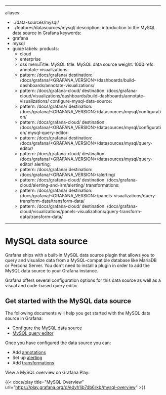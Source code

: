 -----

aliases:

- ../data-sources/mysql/
- ../features/datasources/mysql/
  description: introduction to the MySQL data source in Grafana
  keywords:
- grafana
- mysql
- guide
  labels:
  products:
  - cloud
  - enterprise
  - oss
    menuTitle: MySQL
    title: MySQL data source
    weight: 1000
    refs:
    annotate-visualizations:
  - pattern: /docs/grafana/
    destination: /docs/grafana/\<GRAFANA\_VERSION\>/dashboards/build-dashboards/annotate-visualizations/
  - pattern: /docs/grafana-cloud/
    destination: /docs/grafana-cloud/visualizations/dashboards/build-dashboards/annotate-visualizations/
    configure-mysql-data-source:
  - pattern: /docs/grafana/
    destination: /docs/grafana/\<GRAFANA\_VERSION\>/datasources/mysql/configuration/
  - pattern: /docs/grafana-cloud/
    destination: /docs/grafana/\<GRAFANA\_VERSION\>/datasources/mysql/configuration/
    mysql-query-editor:
  - pattern: /docs/grafana/
    destination: /docs/grafana/\<GRAFANA\_VERSION\>/datasources/mysql/query-editor/
  - pattern: /docs/grafana-cloud/
    destination: /docs/grafana/\<GRAFANA\_VERSION\>/datasources/mysql/query-editor/
    alerting:
  - pattern: /docs/grafana/
    destination: /docs/grafana/\<GRAFANA\_VERSION\>/alerting/
  - pattern: /docs/grafana-cloud/
    destination: /docs/grafana-cloud/alerting-and-irm/alerting/
    transformations:
  - pattern: /docs/grafana/
    destination: /docs/grafana/\<GRAFANA\_VERSION\>/panels-visualizations/query-transform-data/transform-data/
  - pattern: /docs/grafana-cloud/
    destination: /docs/grafana-cloud/visualizations/panels-visualizations/query-transform-data/transform-data/

-----

# MySQL data source

Grafana ships with a built-in MySQL data source plugin that allows you to query and visualize data from a MySQL-compatible database like MariaDB or Percona Server. You don't need to install a plugin in order to add the MySQL data source to your Grafana instance.

Grafana offers several configuration options for this data source as well as a visual and code-based query editor.

## Get started with the MySQL data source

The following documents will help you get started with the MySQL data source in Grafana:

- [Configure the MySQL data source](ref:configure-mysql-data-source)
- [MySQL query editor](ref:mysql-query-editor)

Once you have configured the data source you can:

- Add [annotations](ref:annotate-visualizations)
- Set up [alerting](ref:alerting)
- Add [transformations](ref:transformations)

View a MySQL overview on Grafana Play:

{{\< docs/play title="MySQL Overview" url="https://play.grafana.org/d/edyh1ib7db6rkb/mysql-overview" \>}}
